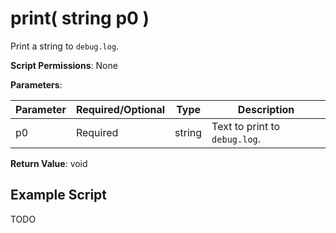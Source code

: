 # print( string p0 )

Print a string to `debug.log`.

**Script Permissions**: None

**Parameters**:

| Parameter | Required/Optional | Type   | Description                   |
| --------- | ----------------- | ------ | ----------------------------- |
| p0        | Required          | string | Text to print to `debug.log`. |

**Return Value**: void

## Example Script

TODO
